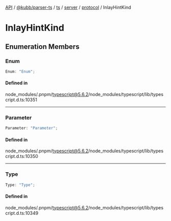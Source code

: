 [API](../../../../../../../../../packages.md) / [@kubb/parser-ts](../../../../../../../index.md) / [ts](../../../../../index.md) / [server](../../../index.md) / [protocol](../index.md) / InlayHintKind

# InlayHintKind

## Enumeration Members

### Enum

```ts
Enum: "Enum";
```

#### Defined in

node\_modules/.pnpm/typescript@5.6.2/node\_modules/typescript/lib/typescript.d.ts:10351

***

### Parameter

```ts
Parameter: "Parameter";
```

#### Defined in

node\_modules/.pnpm/typescript@5.6.2/node\_modules/typescript/lib/typescript.d.ts:10350

***

### Type

```ts
Type: "Type";
```

#### Defined in

node\_modules/.pnpm/typescript@5.6.2/node\_modules/typescript/lib/typescript.d.ts:10349
